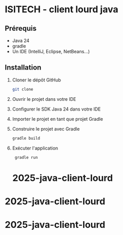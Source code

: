 # ISITECH - client lourd java

## Prérequis

- Java 24
- gradle
- Un IDE (IntelliJ, Eclipse, NetBeans...)

## Installation

1. Cloner le dépôt GitHub
   ```bash
   git clone 
   ```
   
2. Ouvrir le projet dans votre IDE
3. Configurer le SDK Java 24 dans votre IDE
4. Importer le projet en tant que projet Gradle
5. Construire le projet avec Gradle
   ```bash
   gradle build
   ```
   
6. Exécuter l'application
   ```bash
    gradle run
    ```
   # 2025-java-client-lourd
# 2025-java-client-lourd
# 2025-java-client-lourd
